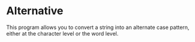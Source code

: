 # Alternative
This program allows you to convert a string into an alternate case pattern, either at the character level or the word level.
